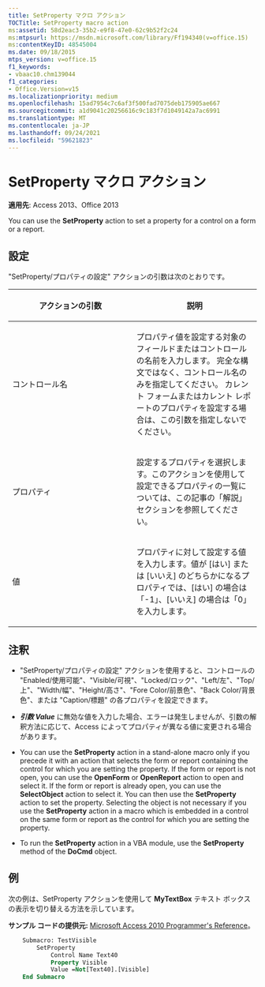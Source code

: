 ```yaml
---
title: SetProperty マクロ アクション
TOCTitle: SetProperty macro action
ms:assetid: 58d2eac3-35b2-e9f8-47e0-62c9b52f2c24
ms:mtpsurl: https://msdn.microsoft.com/library/Ff194340(v=office.15)
ms:contentKeyID: 48545004
ms.date: 09/18/2015
mtps_version: v=office.15
f1_keywords:
- vbaac10.chm139044
f1_categories:
- Office.Version=v15
ms.localizationpriority: medium
ms.openlocfilehash: 15ad7954c7c6af3f500fad7075deb175905ae667
ms.sourcegitcommit: a1d9041c20256616c9c183f7d1049142a7ac6991
ms.translationtype: MT
ms.contentlocale: ja-JP
ms.lasthandoff: 09/24/2021
ms.locfileid: "59621823"
---
```

# <a name="setproperty-macro-action"></a>SetProperty マクロ アクション

**適用先**: Access 2013、Office 2013

You can use the **SetProperty** action to set a property for a control on a form or a report.

## <a name="setting"></a>設定

"SetProperty/プロパティの設定" アクションの引数は次のとおりです。

<table>
<colgroup>
<col style="width: 50%" />
<col style="width: 50%" />
</colgroup>
<thead>
<tr class="header">
<th><p>アクションの引数</p></th>
<th><p>説明</p></th>
</tr>
</thead>
<tbody>
<tr class="odd">
<td><p>コントロール名</p></td>
<td><p>プロパティ値を設定する対象のフィールドまたはコントロールの名前を入力します。 完全な構文ではなく、コントロール名のみを指定してください。 カレント フォームまたはカレント レポートのプロパティを設定する場合は、この引数を指定しないでください。</p></td>
</tr>
<tr class="even">
<td><p>プロパティ</p></td>
<td><p>設定するプロパティを選択します。このアクションを使用して設定できるプロパティの一覧については、この記事の「解説」セクションを参照してください。</p></td>
</tr>
<tr class="odd">
<td><p>値</p></td>
<td><p>プロパティに対して設定する値を入力します。値が [はい] または [いいえ] のどちらかになるプロパティでは、[はい] の場合は「-1」、[いいえ] の場合は「0」を入力します。</p></td>
</tr>
</tbody>
</table>


## <a name="remarks"></a>注釈

- "SetProperty/プロパティの設定" アクションを使用すると、コントロールの "Enabled/使用可能"、"Visible/可視"、"Locked/ロック"、"Left/左"、"Top/上"、"Width/幅"、"Height/高さ"、"Fore Color/前景色"、"Back Color/背景色"、または "Caption/標題" の各プロパティを設定できます。

- ***引数 Value*** に無効な値を入力した場合、エラーは発生しませんが、引数の解釈方法に応じて、Access によってプロパティが異なる値に変更される場合があります。

- You can use the **SetProperty** action in a stand-alone macro only if you precede it with an action that selects the form or report containing the control for which you are setting the property. If the form or report is not open, you can use the **OpenForm** or **OpenReport** action to open and select it. If the form or report is already open, you can use the **SelectObject** action to select it. You can then use the **SetProperty** action to set the property. Selecting the object is not necessary if you use the **SetProperty** action in a macro which is embedded in a control on the same form or report as the control for which you are setting the property.

- To run the **SetProperty** action in a VBA module, use the **SetProperty** method of the **DoCmd** object.

## <a name="example"></a>例

次の例は、SetProperty アクションを使用して **MyTextBox** テキスト ボックスの表示を切り替える方法を示しています。

**サンプル コードの提供元:** [Microsoft Access 2010 Programmer's Reference](https://www.amazon.com/Microsoft-Access-2010-Programmers-Reference/dp/8126528125)。

```vb
    Submacro: TestVisible
        SetProperty
            Control Name Text40
            Property Visible
            Value =Not[Text40].[Visible]
    End Submacro
```
